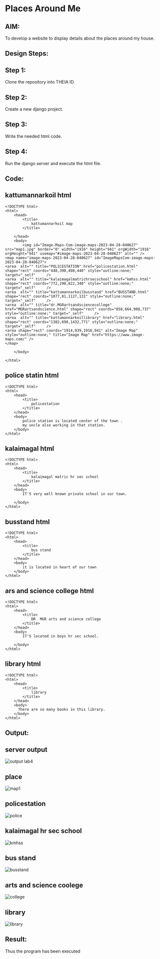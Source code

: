 # Places Around Me
## AIM:
To develop a website to display details about the places around my house.

## Design Steps:

## Step 1:

Clone the repository into THEIA ID.
## Step 2:

Create a new django project.
## Step 3:

Write the needed html code.
## Step 4:

Run the django server and execute the html file.


## Code:

## kattumannarkoil html
```
<!DOCTYPE html>
<html>
    <head>
        <title>
            kattumannarkoil map
        </title>

    </head>
    <body>
        <img id="Image-Maps-Com-image-maps-2023-04-28-040627" src="map1.jpg" border="0" width="1916" height="941" orgWidth="1916" orgHeight="941" usemap="#image-maps-2023-04-28-040627" alt="" />
<map name="image-maps-2023-04-28-040627" id="ImageMapsCom-image-maps-2023-04-28-040627">
<area  alt="" title="POLICESTATION" href="policestation.html" shape="rect" coords="448,390,498,440" style="outline:none;" target="_self"     />
<area  alt="" title="kalaimagalmatrichrsecschool" href="kmhss.html" shape="rect" coords="772,290,822,340" style="outline:none;" target="_self"     />
<area  alt="" title="kattumannarkoilbusstand" href="BUSSTAND.html" shape="rect" coords="1077,81,1127,131" style="outline:none;" target="_self"     />
<area  alt="" title="dr.MGRartsandsciencecollege" href="MGRartsandscience.html" shape="rect" coords="858,664,908,737" style="outline:none;" target="_self"     />
<area  alt="" title="kattumannarkoillibrary" href="library.html" shape="rect" coords="1382,698,1432,771" style="outline:none;" target="_self"     />
<area shape="rect" coords="1914,939,1916,941" alt="Image Map" style="outline:none;" title="Image Map" href="https://www.image-maps.com/" />
</map>

    </body>

</html>
```
## police statin html
```
<!DOCTYPE html>
<html>
    <head>
        <title>
            policestation 
        </title>
    </head>
    <body>
        police station is located center of the town .
        my uncle also working in that station.
    </body>
</html>
```
## kalaimagal html
```
<!DOCTYPE html>
<html>
    <head>
        <title>
            kalaimagal matric hr sec school
        </title>
    </head>
    <body>
        IT'S very well known private school in our town.

    </body>
</html>
```
## busstand html
```
<!DOCTYPE html>
<html>
    <head>
        <title>
            bus stand
        </title>
    </head>
    <body>
        it is located in heart of our town
    </body>
</html>
```
## ars and science college html
```
<!DOCTYPE html>
<html>
    <head>
        <title>
            DR  MGR arts and science college
        </title>
    </head>
    <body>
        IT'S located in boys hr sec school. 
        
    </body>
</html>
```
## library html
```
<!DOCTYPE html>
<html>
    <head>
        <title>
            library 
        </title>
    </head>
    <body>
      There are so many books in this library.
    </body>
</html>
```


## Output:
## server output
![output lab4](https://github.com/Praveen0500/places-around-me/assets/120218611/6171bcad-ec0e-47fe-b745-cca752e5cc00)
## place
![map1](https://github.com/Praveen0500/places-around-me/assets/120218611/30100206-c94b-4a2d-97ff-af762141acb5)
## policestation
![police](https://github.com/Praveen0500/places-around-me/assets/120218611/a58f52e6-ec1b-4440-a361-c43d96e02ce6)
## kalaimagal hr sec school
![kmhss](https://github.com/Praveen0500/places-around-me/assets/120218611/37ab24f4-64a8-4d45-9845-b23bcfd7add9)
## bus stand
![busstand](https://github.com/Praveen0500/places-around-me/assets/120218611/e4ee4782-f480-426f-8369-caf22a7d89ef)
## arts and science coolege
![college](https://github.com/Praveen0500/places-around-me/assets/120218611/7a96a445-10db-409a-be7b-f71626b100e8)
## library
![library](https://github.com/Praveen0500/places-around-me/assets/120218611/6e392982-b0dd-4e05-ac85-6d09a313398b)


## Result:
Thus the program has been executed
